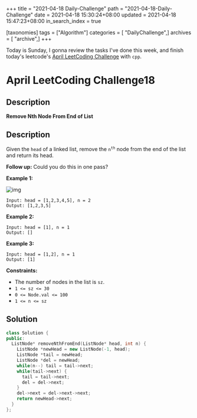+++
title = "2021-04-18 Daily-Challenge"
path = "2021-04-18-Daily-Challenge"
date = 2021-04-18 15:30:24+08:00
updated = 2021-04-18 15:47:23+08:00
in_search_index = true

[taxonomies]
tags = ["Algorithm"]
categories = [ "DailyChallenge",]
archives = [ "archive",]
+++

Today is Sunday, I gonna review the tasks I've done this week, and finish today's leetcode's [April LeetCoding Challenge](https://leetcode.com/explore/challenge/card/april-leetcoding-challenge-2021/595/week-3-april-15th-april-21st/3712/) with `cpp`.

<!-- more -->

# April LeetCoding Challenge18

## Description

**Remove Nth Node From End of List**

## Description

Given the `head` of a linked list, remove the <code>n<sup>th</sup></code> node from the end of the list and return its head.

**Follow up:** Could you do this in one pass?

 

**Example 1:**

![img](https://assets.leetcode.com/uploads/2020/10/03/remove_ex1.jpg)

```
Input: head = [1,2,3,4,5], n = 2
Output: [1,2,3,5]
```

**Example 2:**

```
Input: head = [1], n = 1
Output: []
```

**Example 3:**

```
Input: head = [1,2], n = 1
Output: [1]
```

 

**Constraints:**

- The number of nodes in the list is `sz`.
- `1 <= sz <= 30`
- `0 <= Node.val <= 100`
- `1 <= n <= sz`

## Solution

``` cpp
class Solution {
public:
  ListNode* removeNthFromEnd(ListNode* head, int n) {
    ListNode *newHead = new ListNode(-1, head);
    ListNode *tail = newHead;
    ListNode *del = newHead;
    while(n--) tail = tail->next;
    while(tail->next) {
      tail = tail->next;
      del = del->next;
    }
    del->next = del->next->next;
    return newHead->next;
  }
};
```
